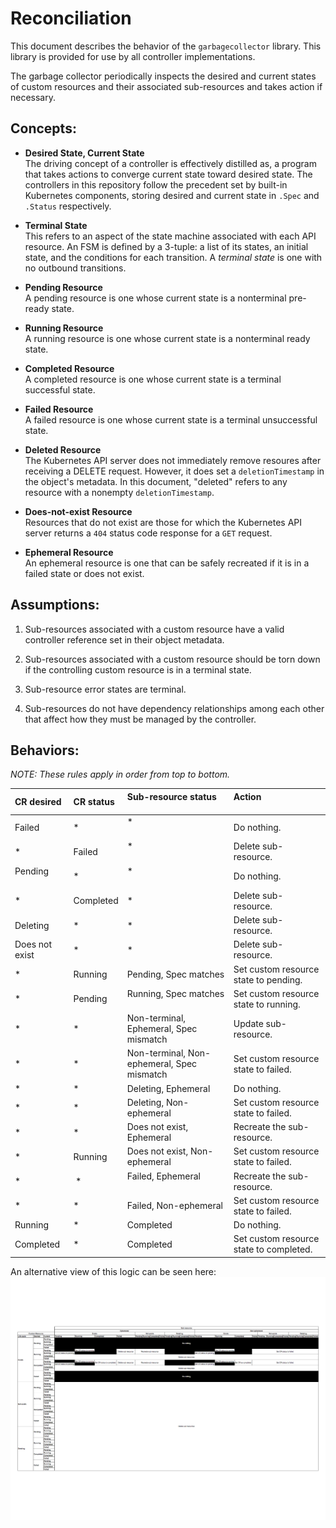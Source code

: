 # Reconciliation

This document describes the behavior of the `garbagecollector` library. This
library  is provided for use by all controller implementations.

The garbage collector periodically inspects the desired and current
states of custom resources and their associated sub-resources and takes
action if necessary.

## Concepts:

* **Desired State, Current State**\
  The driving concept of a controller is effectively distilled as, a
  program that takes actions to converge current state toward desired
  state. The controllers in this repository follow the precedent set
  by built-in Kubernetes components, storing desired and current state
  in `.Spec` and `.Status` respectively.

* **Terminal State**\
  This refers to an aspect of the state machine associated with each API
  resource. An FSM is defined by a 3-tuple: a list of its states, an
  initial state, and the conditions for each transition. A
  _terminal state_ is one with no outbound transitions.

* **Pending Resource**\
  A pending resource is one whose current state is a nonterminal
  pre-ready state.

* **Running Resource**\
  A running resource is one whose current state is a nonterminal
  ready state.

* **Completed Resource**\
  A completed resource is one whose current state is a terminal
  successful state.

* **Failed Resource**\
  A failed resource is one whose current state is a terminal
  unsuccessful state.

* **Deleted Resource**\
  The Kubernetes API server does not immediately remove resoures after
  receiving a DELETE request. However, it does set a `deletionTimestamp`
  in the object's metadata. In this document, "deleted" refers to any
  resource with a nonempty `deletionTimestamp`.

* **Does-not-exist Resource**\
  Resources that do not exist are those for which the Kubernetes API
  server returns a `404` status code response for a `GET` request.

* **Ephemeral Resource**\
  An ephemeral resource is one that can be safely recreated if it is in
  a failed state or does not exist.

## Assumptions:

1. Sub-resources associated with a custom resource have a valid
   controller reference set in their object metadata.

1. Sub-resources associated with a custom resource should be torn down
   if the controlling custom resource is in a terminal state.

1. Sub-resource error states are terminal.

1. Sub-resources do not have dependency relationships among each other
   that affect how they must be managed by the controller.

## Behaviors:

_NOTE: These rules apply in order from top to bottom._

| CR desired     | CR status   | Sub-resource status                        | Action                                  |
|:---------------|:------------|:-------------------------------------------|:----------------------------------------|
| Failed         | *           | *                                          | Do nothing.                             |
| *              | Failed      | *                                          | Delete sub-resource.                    |
| Pending        | *           | *                                          | Do nothing.                             |
| *              | Completed   | *                                          | Delete sub-resource.                    |
| Deleting       | *           | *                                          | Delete sub-resource.                    |
| Does not exist | *           | *                                          | Delete sub-resource.                    |
| *              | Running     | Pending, Spec matches                      | Set custom resource state to pending.   |
| *              | Pending     | Running, Spec matches                      | Set custom resource state to running.   |
| *              | *           | Non-terminal, Ephemeral, Spec mismatch     | Update sub-resource.                    |
| *              | *           | Non-terminal, Non-ephemeral, Spec mismatch | Set custom resource state to failed.    |
| *              | *           | Deleting, Ephemeral                        | Do nothing.                             |
| *              | *           | Deleting, Non-ephemeral                    | Set custom resource state to failed.    |
| *              | *           | Does not exist, Ephemeral                  | Recreate the sub-resource.              |
| *              | Running     | Does not exist, Non-ephemeral              | Set custom resource state to failed.    |
| *              | *           | Failed, Ephemeral                          | Recreate the sub-resource.              |
| *              | *           | Failed, Non-ephemeral                      | Set custom resource state to failed.    |
| Running        | *           | Completed                                  | Do nothing.                             |
| Completed      | *           | Completed                                  | Set custom resource state to completed. |

An alternative view of this logic can be seen here: [![logic-table](./reconciliation-transitions.png)](https://docs.google.com/spreadsheets/d/1M8k54H1wk3v8ohnq1swTn-MmOKIcy9qgoKMvfV1wVpk/edit#gid=0)

